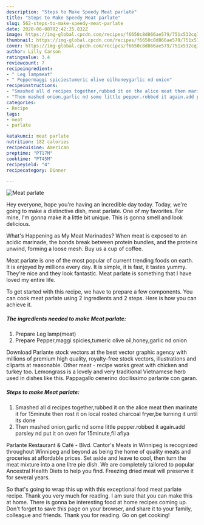 ```yaml
---
description: "Steps to Make Speedy Meat parlate"
title: "Steps to Make Speedy Meat parlate"
slug: 562-steps-to-make-speedy-meat-parlate
date: 2020-08-08T02:42:25.832Z
image: https://img-global.cpcdn.com/recipes/f6650c8d866ae579/751x532cq70/meat-parlate-recipe-main-photo.jpg
thumbnail: https://img-global.cpcdn.com/recipes/f6650c8d866ae579/751x532cq70/meat-parlate-recipe-main-photo.jpg
cover: https://img-global.cpcdn.com/recipes/f6650c8d866ae579/751x532cq70/meat-parlate-recipe-main-photo.jpg
author: Lilly Carson
ratingvalue: 3.4
reviewcount: 7
recipeingredient:
- " Leg lampmeat"
- " Peppermaggi spiciestumeric olive oilhoneygarlic nd onion"
recipeinstructions:
- "Smashed all d recipes together,rubbed it on the alice meat then marinate it for 15minute then rost it on local rosted charcoal fryer,be turning it until its done"
- "Then mashed onion,garlic nd some little pepper.robbed it again.add parsley nd put it on oven for 15minute,fil afiya"
categories:
- Recipe
tags:
- meat
- parlate

katakunci: meat parlate 
nutrition: 182 calories
recipecuisine: American
preptime: "PT17M"
cooktime: "PT45M"
recipeyield: "4"
recipecategory: Dinner

---
```



![Meat parlate](https://img-global.cpcdn.com/recipes/f6650c8d866ae579/751x532cq70/meat-parlate-recipe-main-photo.jpg)

Hey everyone, hope you're having an incredible day today. Today, we're going to make a distinctive dish, meat parlate. One of my favorites. For mine, I'm gonna make it a little bit unique. This is gonna smell and look delicious.

What&#39;s Happening as My Meat Marinades? When meat is exposed to an acidic marinade, the bonds break between protein bundles, and the proteins unwind, forming a loose mesh. Buy us a cup of coffee.

Meat parlate is one of the most popular of current trending foods on earth. It is enjoyed by millions every day. It is simple, it is fast, it tastes yummy. They're nice and they look fantastic. Meat parlate is something that I have loved my entire life.


To get started with this recipe, we have to prepare a few components. You can cook meat parlate using 2 ingredients and 2 steps. Here is how you can achieve it.

<!--inarticleads1-->

##### The ingredients needed to make Meat parlate:

1. Prepare  Leg lamp(meat)
1. Prepare  Pepper,maggi spicies,tumeric olive oil,honey,garlic nd onion


Download Parlante stock vectors at the best vector graphic agency with millions of premium high quality, royalty-free stock vectors, illustrations and cliparts at reasonable. Other meat - recipe works great with chicken and turkey too. Lemongrass is a lovely and very traditional Vietnamese herb used in dishes like this. Pappagallo cenerino docilissimo parlante con garan. 

<!--inarticleads2-->

##### Steps to make Meat parlate:

1. Smashed all d recipes together,rubbed it on the alice meat then marinate it for 15minute then rost it on local rosted charcoal fryer,be turning it until its done
1. Then mashed onion,garlic nd some little pepper.robbed it again.add parsley nd put it on oven for 15minute,fil afiya


Parlante Restaurant &amp; Café - Blvd. Cantor&#39;s Meats in Winnipeg is recognized throughout Winnipeg and beyond as being the home of quality meats and groceries at affordable prices. Set aside and leave to cool, then turn the meat mixture into a one litre pie dish. We are completely tailored to popular Ancestral Health Diets to help you find. Freezing dried meat will preserve it for several years. 

So that's going to wrap this up with this exceptional food meat parlate recipe. Thank you very much for reading. I am sure that you can make this at home. There is gonna be interesting food at home recipes coming up. Don't forget to save this page on your browser, and share it to your family, colleague and friends. Thank you for reading. Go on get cooking!
